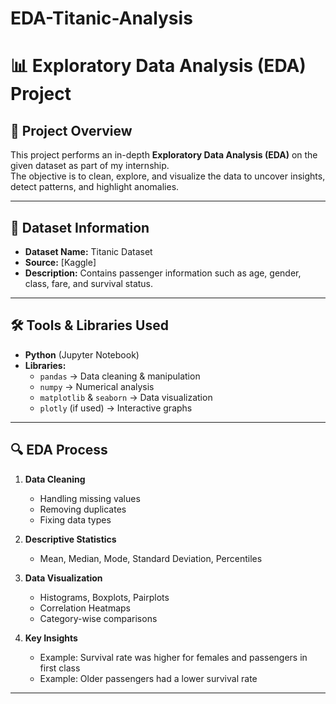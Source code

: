 # EDA-Titanic-Analysis
# 📊 Exploratory Data Analysis (EDA) Project
## 📌 Project Overview
This project performs an in-depth **Exploratory Data Analysis (EDA)** on the given dataset as part of my internship.  
The objective is to clean, explore, and visualize the data to uncover insights, detect patterns, and highlight anomalies.

---

## 📂 Dataset Information
- **Dataset Name:** Titanic Dataset
- **Source:** [Kaggle]
- **Description:** Contains passenger information such as age, gender, class, fare, and survival status.

---

## 🛠 Tools & Libraries Used
- **Python** (Jupyter Notebook)
- **Libraries:**
  - `pandas` → Data cleaning & manipulation
  - `numpy` → Numerical analysis
  - `matplotlib` & `seaborn` → Data visualization
  - `plotly` (if used) → Interactive graphs

---

## 🔍 EDA Process
1. **Data Cleaning**  
   - Handling missing values  
   - Removing duplicates  
   - Fixing data types  

2. **Descriptive Statistics**  
   - Mean, Median, Mode, Standard Deviation, Percentiles  

3. **Data Visualization**  
   - Histograms, Boxplots, Pairplots  
   - Correlation Heatmaps  
   - Category-wise comparisons  

4. **Key Insights**  
   - Example: Survival rate was higher for females and passengers in first class  
   - Example: Older passengers had a lower survival rate

---
